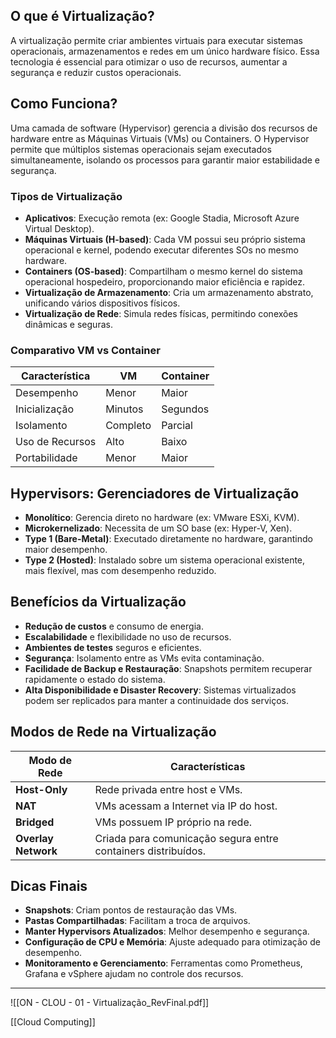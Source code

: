 ## O que é Virtualização?

A virtualização permite criar ambientes virtuais para executar sistemas operacionais, armazenamentos e redes em um único hardware físico. Essa tecnologia é essencial para otimizar o uso de recursos, aumentar a segurança e reduzir custos operacionais.

## Como Funciona?

Uma camada de software (Hypervisor) gerencia a divisão dos recursos de hardware entre as Máquinas Virtuais (VMs) ou Containers. O Hypervisor permite que múltiplos sistemas operacionais sejam executados simultaneamente, isolando os processos para garantir maior estabilidade e segurança.

### Tipos de Virtualização

- **Aplicativos**: Execução remota (ex: Google Stadia, Microsoft Azure Virtual Desktop).
- **Máquinas Virtuais (H-based)**: Cada VM possui seu próprio sistema operacional e kernel, podendo executar diferentes SOs no mesmo hardware.
- **Containers (OS-based)**: Compartilham o mesmo kernel do sistema operacional hospedeiro, proporcionando maior eficiência e rapidez.
- **Virtualização de Armazenamento**: Cria um armazenamento abstrato, unificando vários dispositivos físicos.
- **Virtualização de Rede**: Simula redes físicas, permitindo conexões dinâmicas e seguras.

### Comparativo VM vs Container

| Característica  | VM       | Container |
| --------------- | -------- | --------- |
| Desempenho      | Menor    | Maior     |
| Inicialização   | Minutos  | Segundos  |
| Isolamento      | Completo | Parcial   |
| Uso de Recursos | Alto     | Baixo     |
| Portabilidade   | Menor    | Maior     |

## Hypervisors: Gerenciadores de Virtualização

- **Monolítico**: Gerencia direto no hardware (ex: VMware ESXi, KVM).
- **Microkernelizado**: Necessita de um SO base (ex: Hyper-V, Xen).
- **Type 1 (Bare-Metal)**: Executado diretamente no hardware, garantindo maior desempenho.
- **Type 2 (Hosted)**: Instalado sobre um sistema operacional existente, mais flexível, mas com desempenho reduzido.

## Benefícios da Virtualização

- **Redução de custos** e consumo de energia.
- **Escalabilidade** e flexibilidade no uso de recursos.
- **Ambientes de testes** seguros e eficientes.
- **Segurança**: Isolamento entre as VMs evita contaminação.
- **Facilidade de Backup e Restauração**: Snapshots permitem recuperar rapidamente o estado do sistema.
- **Alta Disponibilidade e Disaster Recovery**: Sistemas virtualizados podem ser replicados para manter a continuidade dos serviços.

## Modos de Rede na Virtualização

|Modo de Rede|Características|
|---|---|
|**Host-Only**|Rede privada entre host e VMs.|
|**NAT**|VMs acessam a Internet via IP do host.|
|**Bridged**|VMs possuem IP próprio na rede.|
|**Overlay Network**|Criada para comunicação segura entre containers distribuídos.|

## Dicas Finais

- **Snapshots**: Criam pontos de restauração das VMs.
- **Pastas Compartilhadas**: Facilitam a troca de arquivos.
- **Manter Hypervisors Atualizados**: Melhor desempenho e segurança.
- **Configuração de CPU e Memória**: Ajuste adequado para otimização de desempenho.
- **Monitoramento e Gerenciamento**: Ferramentas como Prometheus, Grafana e vSphere ajudam no controle dos recursos.

---



![[ON - CLOU - 01 - Virtualização_RevFinal.pdf]]


[[Cloud Computing]]